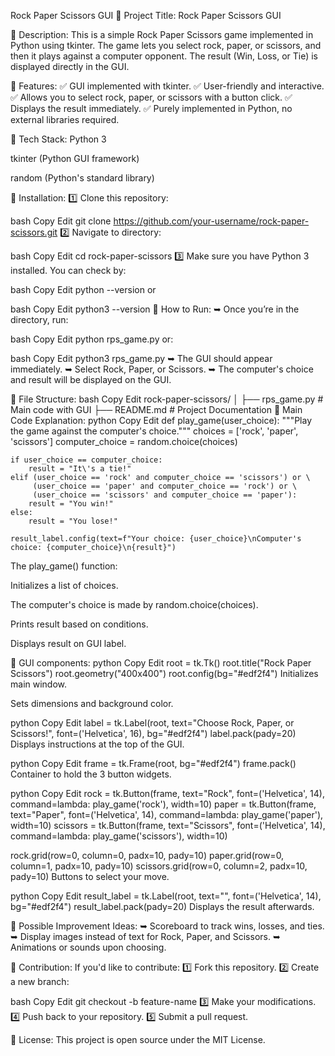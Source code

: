 Rock Paper Scissors GUI
🔹 Project Title:
Rock Paper Scissors GUI

🔹 Description:
This is a simple Rock Paper Scissors game implemented in Python using tkinter.
The game lets you select rock, paper, or scissors, and then it plays against a computer opponent.
The result (Win, Loss, or Tie) is displayed directly in the GUI.

🔹 Features:
✅ GUI implemented with tkinter.
✅ User-friendly and interactive.
✅ Allows you to select rock, paper, or scissors with a button click.
✅ Displays the result immediately.
✅ Purely implemented in Python, no external libraries required.

🔹 Tech Stack:
Python 3

tkinter (Python GUI framework)

random (Python's standard library)

🔹 Installation:
1️⃣ Clone this repository:

bash
Copy
Edit
git clone https://github.com/your-username/rock-paper-scissors.git
2️⃣ Navigate to directory:

bash
Copy
Edit
cd rock-paper-scissors
3️⃣ Make sure you have Python 3 installed.
You can check by:

bash
Copy
Edit
python --version
or

bash
Copy
Edit
python3 --version
🔹 How to Run:
➥ Once you’re in the directory, run:

bash
Copy
Edit
python rps_game.py
or:

bash
Copy
Edit
python3 rps_game.py
➥ The GUI should appear immediately.
➥ Select Rock, Paper, or Scissors.
➥ The computer's choice and result will be displayed on the GUI.

🔹 File Structure:
bash
Copy
Edit
rock-paper-scissors/
│
├── rps_game.py  # Main code with GUI
├── README.md    # Project Documentation
🔹 Main Code Explanation:
python
Copy
Edit
def play_game(user_choice):
    """Play the game against the computer's choice."""
    choices = ['rock', 'paper', 'scissors']
    computer_choice = random.choice(choices)

    if user_choice == computer_choice:
        result = "It\'s a tie!"
    elif (user_choice == 'rock' and computer_choice == 'scissors') or \
         (user_choice == 'paper' and computer_choice == 'rock') or \
         (user_choice == 'scissors' and computer_choice == 'paper'):
        result = "You win!"
    else:
        result = "You lose!"

    result_label.config(text=f"Your choice: {user_choice}\nComputer's choice: {computer_choice}\n{result}")
The play_game() function:

Initializes a list of choices.

The computer's choice is made by random.choice(choices).

Prints result based on conditions.

Displays result on GUI label.

🔹 GUI components:
python
Copy
Edit
root = tk.Tk()
root.title("Rock Paper Scissors")
root.geometry("400x400")
root.config(bg="#edf2f4")
Initializes main window.

Sets dimensions and background color.

python
Copy
Edit
label = tk.Label(root, text="Choose Rock, Paper, or Scissors!", font=('Helvetica', 16), bg="#edf2f4")
label.pack(pady=20)
Displays instructions at the top of the GUI.

python
Copy
Edit
frame = tk.Frame(root, bg="#edf2f4")
frame.pack()
Container to hold the 3 button widgets.

python
Copy
Edit
rock = tk.Button(frame, text="Rock", font=('Helvetica', 14), command=lambda: play_game('rock'), width=10)
paper = tk.Button(frame, text="Paper", font=('Helvetica', 14), command=lambda: play_game('paper'), width=10)
scissors = tk.Button(frame, text="Scissors", font=('Helvetica', 14), command=lambda: play_game('scissors'), width=10)

rock.grid(row=0, column=0, padx=10, pady=10)
paper.grid(row=0, column=1, padx=10, pady=10)
scissors.grid(row=0, column=2, padx=10, pady=10)
Buttons to select your move.

python
Copy
Edit
result_label = tk.Label(root, text="", font=('Helvetica', 14), bg="#edf2f4")
result_label.pack(pady=20)
Displays the result afterwards.

🔹 Possible Improvement Ideas:
➥ Scoreboard to track wins, losses, and ties.
➥ Display images instead of text for Rock, Paper, and Scissors.
➥ Animations or sounds upon choosing.

🔹 Contribution:
If you'd like to contribute:
1️⃣ Fork this repository.
2️⃣ Create a new branch:

bash
Copy
Edit
git checkout -b feature-name
3️⃣ Make your modifications.
4️⃣ Push back to your repository.
5️⃣ Submit a pull request.

🔹 License:
This project is open source under the MIT License.
